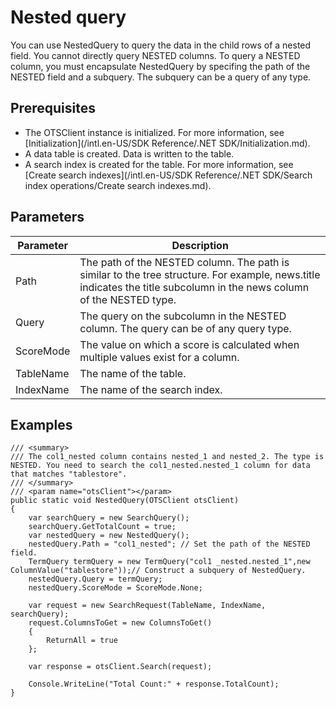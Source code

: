 # Nested query

You can use NestedQuery to query the data in the child rows of a nested field. You cannot directly query NESTED columns. To query a NESTED column, you must encapsulate NestedQuery by specifing the path of the NESTED field and a subquery. The subquery can be a query of any type.

## Prerequisites

-   The OTSClient instance is initialized. For more information, see [Initialization](/intl.en-US/SDK Reference/.NET SDK/Initialization.md).
-   A data table is created. Data is written to the table.
-   A search index is created for the table. For more information, see [Create search indexes](/intl.en-US/SDK Reference/.NET SDK/Search index operations/Create search indexes.md).

## Parameters

|Parameter|Description|
|---------|-----------|
|Path|The path of the NESTED column. The path is similar to the tree structure. For example, news.title indicates the title subcolumn in the news column of the NESTED type.|
|Query|The query on the subcolumn in the NESTED column. The query can be of any query type.|
|ScoreMode|The value on which a score is calculated when multiple values exist for a column.|
|TableName|The name of the table.|
|IndexName|The name of the search index.|

## Examples

```
/// <summary>
/// The col1_nested column contains nested_1 and nested_2. The type is NESTED. You need to search the col1_nested.nested_1 column for data that matches "tablestore".
/// </summary>
/// <param name="otsClient"></param>
public static void NestedQuery(OTSClient otsClient)
{
    var searchQuery = new SearchQuery();
    searchQuery.GetTotalCount = true;
    var nestedQuery = new NestedQuery();
    nestedQuery.Path = "col1_nested"; // Set the path of the NESTED field.
    TermQuery termQuery = new TermQuery("col1 _nested.nested_1",new ColumnValue("tablestore"));// Construct a subquery of NestedQuery.
    nestedQuery.Query = termQuery;
    nestedQuery.ScoreMode = ScoreMode.None;

    var request = new SearchRequest(TableName, IndexName, searchQuery);
    request.ColumnsToGet = new ColumnsToGet()
    {
        ReturnAll = true
    };

    var response = otsClient.Search(request);

    Console.WriteLine("Total Count:" + response.TotalCount);
}

                
```

